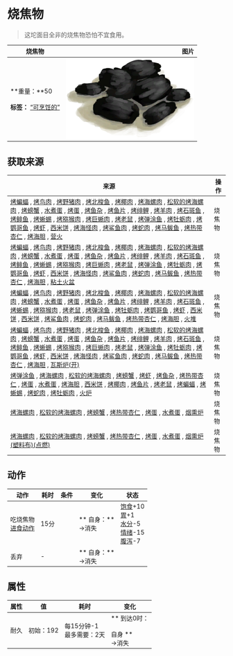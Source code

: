 # 烧焦物  
> 这坨面目全非的烧焦物恐怕不宜食用。  
  
  烧焦物  |   图片   
 ----  |  ----:   
 **重量：**50<br><br>**标签：**	[“可烹饪的”](tag_Cookable.md)  |  <img decoding="async" src="Sprite/Charcoal.png" href="a.md" style="max-width:300px;max-height:300px;">   
  
## 获取来源  
来源  |  操作  
----  |  ----  
[烤蝙蝠](BatCooked.md) , [烤鸟肉](BirdMeatCooked.md) , [烤野猪肉](BoarMeatCooked.md) , [烤北梭鱼](BonefishCooked.md) , [烤椰肉](CoconutMeatCooked.md) , [烤海螺肉](ConchMeatCooked.md) , [松软的烤海螺肉](ConchMeatSoftCooked.md) , [烤螃蟹](CrabCooked.md) , [水煮蛋](EggBoiled.md) , [烤蛋](EggCooked.md) , [烤鱼杂](FishScrapsCooked.md) , [烤鱼片](FishSlicesCooked.md) , [烤绯鲤](GoatfishCooked.md) , [烤羊肉](GoatMeatCooked.md) , [烤石斑鱼](GrouperMeatCooked.md) , [烤鲱鱼](HerringCooked.md) , [烤蜥蜴](LizardCooked.md) , [烤猕猴肉](MacaqueMeatCooked.md) , [烤巨蜥肉](MonitorMeatCooked.md) , [烤老鼠](MouseCooked.md) , [烤弹涂鱼](MudskipperCooked.md) , [烤牡蛎肉](OysterMeatCooked.md) , [烤鹦哥鱼](ParrotFishCooked.md) , [烤虾](PrawnsCooked.md) , [西米饼](SagoFlatbread.md) , [烤海怪肉](SeahoundCooked.md) , [烤鲨鱼肉](SharkCooked.md) , [烤蛇肉](SnakeCooked.md) , [烤马鲅鱼](ThreadfinCooked.md) , [烤热带杏仁](TropicalAlmondsRoasted.md) , [烤海胆](UrchinMeatCooked.md) , [营火](Campfire.md)  |  烧焦物  
[烤蝙蝠](BatCooked.md) , [烤鸟肉](BirdMeatCooked.md) , [烤野猪肉](BoarMeatCooked.md) , [烤北梭鱼](BonefishCooked.md) , [烤椰肉](CoconutMeatCooked.md) , [烤海螺肉](ConchMeatCooked.md) , [松软的烤海螺肉](ConchMeatSoftCooked.md) , [烤螃蟹](CrabCooked.md) , [水煮蛋](EggBoiled.md) , [烤蛋](EggCooked.md) , [烤鱼杂](FishScrapsCooked.md) , [烤鱼片](FishSlicesCooked.md) , [烤绯鲤](GoatfishCooked.md) , [烤羊肉](GoatMeatCooked.md) , [烤石斑鱼](GrouperMeatCooked.md) , [烤鲱鱼](HerringCooked.md) , [烤蜥蜴](LizardCooked.md) , [烤猕猴肉](MacaqueMeatCooked.md) , [烤巨蜥肉](MonitorMeatCooked.md) , [烤老鼠](MouseCooked.md) , [烤弹涂鱼](MudskipperCooked.md) , [烤牡蛎肉](OysterMeatCooked.md) , [烤鹦哥鱼](ParrotFishCooked.md) , [烤虾](PrawnsCooked.md) , [西米饼](SagoFlatbread.md) , [烤海怪肉](SeahoundCooked.md) , [烤鲨鱼肉](SharkCooked.md) , [烤蛇肉](SnakeCooked.md) , [烤马鲅鱼](ThreadfinCooked.md) , [烤热带杏仁](TropicalAlmondsRoasted.md) , [烤海胆](UrchinMeatCooked.md) , [粘土火盆](ClayFirePit.md)  |  烧焦物  
[烤蝙蝠](BatCooked.md) , [烤鸟肉](BirdMeatCooked.md) , [烤野猪肉](BoarMeatCooked.md) , [烤北梭鱼](BonefishCooked.md) , [烤椰肉](CoconutMeatCooked.md) , [烤海螺肉](ConchMeatCooked.md) , [松软的烤海螺肉](ConchMeatSoftCooked.md) , [烤螃蟹](CrabCooked.md) , [水煮蛋](EggBoiled.md) , [烤蛋](EggCooked.md) , [烤鱼杂](FishScrapsCooked.md) , [烤鱼片](FishSlicesCooked.md) , [烤绯鲤](GoatfishCooked.md) , [烤羊肉](GoatMeatCooked.md) , [烤石斑鱼](GrouperMeatCooked.md) , [烤蜥蜴](LizardCooked.md) , [烤猕猴肉](MacaqueMeatCooked.md) , [烤老鼠](MouseCooked.md) , [烤弹涂鱼](MudskipperCooked.md) , [烤牡蛎肉](OysterMeatCooked.md) , [烤鹦哥鱼](ParrotFishCooked.md) , [烤虾](PrawnsCooked.md) , [西米饼](SagoFlatbread.md) , [西米饼](SagoFlatbread.md) , [烤鲨鱼肉](SharkCooked.md) , [烤蛇肉](SnakeCooked.md) , [烤马鲅鱼](ThreadfinCooked.md) , [烤热带杏仁](TropicalAlmondsRoasted.md) , [烤海胆](UrchinMeatCooked.md) , [火堆](Fire.md)  |  烧焦物  
[烤蝙蝠](BatCooked.md) , [烤鸟肉](BirdMeatCooked.md) , [烤野猪肉](BoarMeatCooked.md) , [烤北梭鱼](BonefishCooked.md) , [烤椰肉](CoconutMeatCooked.md) , [烤海螺肉](ConchMeatCooked.md) , [松软的烤海螺肉](ConchMeatSoftCooked.md) , [烤螃蟹](CrabCooked.md) , [水煮蛋](EggBoiled.md) , [烤蛋](EggCooked.md) , [烤鱼杂](FishScrapsCooked.md) , [烤鱼片](FishSlicesCooked.md) , [烤绯鲤](GoatfishCooked.md) , [烤羊肉](GoatMeatCooked.md) , [烤石斑鱼](GrouperMeatCooked.md) , [烤鲱鱼](HerringCooked.md) , [烤蜥蜴](LizardCooked.md) , [烤猕猴肉](MacaqueMeatCooked.md) , [烤巨蜥肉](MonitorMeatCooked.md) , [烤老鼠](MouseCooked.md) , [烤弹涂鱼](MudskipperCooked.md) , [烤牡蛎肉](OysterMeatCooked.md) , [烤鹦哥鱼](ParrotFishCooked.md) , [烤虾](PrawnsCooked.md) , [西米饼](SagoFlatbread.md) , [烤海怪肉](SeahoundCooked.md) , [烤鲨鱼肉](SharkCooked.md) , [烤蛇肉](SnakeCooked.md) , [烤马鲅鱼](ThreadfinCooked.md) , [烤热带杏仁](TropicalAlmondsRoasted.md) , [烤海胆](UrchinMeatCooked.md) , [瓦斯炉(开)](GasCookerOn.md)  |  烧焦物  
[烤弹涂鱼](MudskipperCooked.md) , [烤海螺肉](ConchMeatCooked.md) , [松软的烤海螺肉](ConchMeatSoftCooked.md) , [烤螃蟹](CrabCooked.md) , [烤虾](PrawnsCooked.md) , [烤鱼杂](FishScrapsCooked.md) , [烤热带杏仁](TropicalAlmondsRoasted.md) , [烤蛋](EggCooked.md) , [水煮蛋](EggBoiled.md) , [烤海胆](UrchinMeatCooked.md) , [西米饼](SagoFlatbread.md) , [烤椰肉](CoconutMeatCooked.md) , [烤鱼片](FishSlicesCooked.md) , [烤老鼠](MouseCooked.md) , [烤蝙蝠](BatCooked.md) , [烤蜥蜴](LizardCooked.md) , [烤蛇肉](SnakeCooked.md) , [烤牡蛎肉](OysterMeatCooked.md) , [火炉](Stove.md)  |  烧焦物  
[烤海螺肉](ConchMeatCooked.md) , [松软的烤海螺肉](ConchMeatSoftCooked.md) , [烤螃蟹](CrabCooked.md) , [烤热带杏仁](TropicalAlmondsRoasted.md) , [烤蛋](EggCooked.md) , [水煮蛋](EggBoiled.md) , [烟熏炉](Smoker.md)  |  烧焦物  
[烤海螺肉](ConchMeatCooked.md) , [松软的烤海螺肉](ConchMeatSoftCooked.md) , [烤螃蟹](CrabCooked.md) , [烤热带杏仁](TropicalAlmondsRoasted.md) , [烤蛋](EggCooked.md) , [水煮蛋](EggBoiled.md) , [烟熏炉(塑料布)(点燃)](SmokerPlastic.md)  |  烧焦物  
## 动作  
动作  |  耗时  |  条件  |  变化  |  状态  
----  |  ----  |  ----  |  ----  |  ----  
吃烧焦物<br>[进食动作](EatingAction.md)  |  15分  |    |  ** 自身：**<br>→消失  |  [饱食](Satiation.md)+10<br>[胃](Stomach.md)+1<br>[水分](Hydration.md)-5<br>[情绪](Morale.md)-15<br>[腹泻](Diarrhoea.md)-7  
丢弃<br>  |  -  |    |  ** 自身：**<br>→消失  |    
## 属性   
属性  |  值  |  耗时  |  变化  
----  |  ----  |  ----  |  ----  
耐久  |  初始：192  |  每15分钟-1<br>最多需要：2天  |  ** 到达0时： **<br><br>** 自身 **<br>→消失  


<script>document.title="烧焦物 - 卡牌生存百科 Card Survival Wiki";</script>